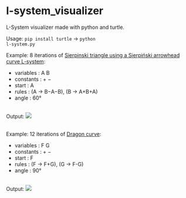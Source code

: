 # l-system_visualizer
L-System visualizer made with python and turtle.

Usage:
<code>pip install turtle</code> ->
<code>python l-system.py</code>

Example: 8 iterations of <a target="blank" href="https://en.wikipedia.org/wiki/Sierpi%C5%84ski_triangle">Sierpinski triangle using a Sierpiński arrowhead curve L-system</a>:
   - variables : A B
   - constants : + −
   - start  : A
   - rules  : (A → B−A−B), (B → A+B+A)
   - angle  : 60°
</br>    
Output:
<img src="https://user-images.githubusercontent.com/66220187/219710032-ff1c0ddc-af39-45ba-986f-2150d339da10.png"></img>
</br></br>

Example: 12 iterations of <a target="blank" href="https://en.wikipedia.org/wiki/Dragon_curve">Dragon curve</a>:
   - variables : F G
   - constants : + −
   - start  : F
   - rules  : (F → F+G), (G → F-G)
   - angle  : 90°
</br>    
Output:
<img src="https://user-images.githubusercontent.com/66220187/219822216-3acc630b-1c6b-4301-9220-afe6bcf37ffb.png"></img>
